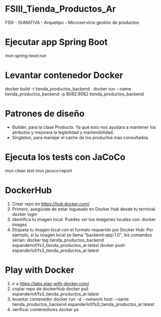 # FSIII_Tienda_Productos_Ar
FSIII - SUMATIVA - Arquetipo - Microservicio gestión de productos

# Ejecutar app Spring Boot
mvn spring-boot:run

# Levantar contenedor Docker
docker build -t tienda_productos_backend .
docker run --name tienda_productos_backend -p 8082:8082 tienda_productos_backend

# Patrones de diseño
- Builder, para la clase Producto. Ya que esto nos ayudara a mantener los atributos y mejorara la legibilidad y mantenibilidad.
- Singleton, para manejar el cache de los productos mas consultados.

# Ejecuta los tests con JaCoCo
mvn clean test
mvn jacoco:report

# DockerHub
1. Crear repo en https://hub.docker.com/
2. Primero, asegúrate de estar logueado en Docker Hub desde tu terminal
    docker login
3. Identifica tu imagen local. Puedes ver tus imágenes locales con:
    docker images
4. Etiqueta tu imagen local con el formato requerido por Docker Hub:
    Por ejemplo, si tu imagen local se llama "backend-app:1.0", los comandos serían:
    docker tag tienda_productos_backend espanderlof/fs3_tienda_productos_ar:latest
    docker push espanderlof/fs3_tienda_productos_ar:latest

# Play with Docker
1. ir a https://labs.play-with-docker.com/
2. copiar repo de dockerHub
    docker pull espanderlof/fs3_tienda_productos_ar:latest
3. levantar contenedor
    docker run -d --network host --name tienda_productos_backend espanderlof/fs3_tienda_productos_ar:latest
4. verificar contenedores
    docker ps